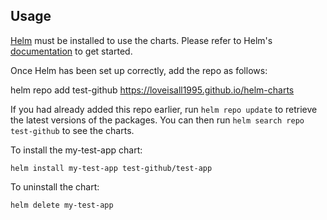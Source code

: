 ## Usage

[Helm](https://helm.sh) must be installed to use the charts.  Please refer to
Helm's [documentation](https://helm.sh/docs) to get started.

Once Helm has been set up correctly, add the repo as follows:

  helm repo add test-github https://loveisall1995.github.io/helm-charts

If you had already added this repo earlier, run `helm repo update` to retrieve
the latest versions of the packages.  You can then run `helm search repo
test-github` to see the charts.

To install the my-test-app chart:

    helm install my-test-app test-github/test-app

To uninstall the chart:

    helm delete my-test-app